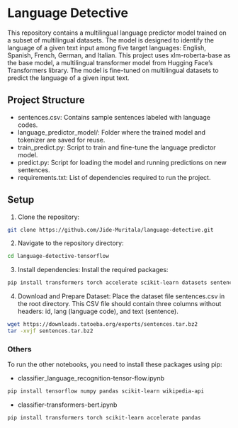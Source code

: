 # Language Detective
This repository contains a multilingual language predictor model trained on a subset of multilingual datasets. The model is designed to identify the language of a given text input among five target languages: English, Spanish, French, German, and Italian. This project uses xlm-roberta-base as the base model, a multilingual transformer model from Hugging Face’s Transformers library. The model is fine-tuned on multilingual datasets to predict the language of a given input text.

## Project Structure
- sentences.csv: Contains sample sentences labeled with language codes.
- language_predictor_model/: Folder where the trained model and tokenizer are saved for reuse.
- train_predict.py: Script to train and fine-tune the language predictor model.
- predict.py: Script for loading the model and running predictions on new sentences.
- requirements.txt: List of dependencies required to run the project.


## Setup
1. Clone the repository:
```bash
git clone https://github.com/Jide-Muritala/language-detective.git
```
2. Navigate to the repository directory:
```bash
cd language-detective-tensorflow
```
3. Install dependencies: Install the required packages:
```bash
pip install transformers torch accelerate scikit-learn datasets sentencepiece pandas
```
 
4. Download and Prepare Dataset: Place the dataset file sentences.csv in the root directory. This CSV file should contain three columns without headers: id, lang (language code), and text (sentence).
```bash
wget https://downloads.tatoeba.org/exports/sentences.tar.bz2
tar -xvjf sentences.tar.bz2
```



### Others
To run the other notebooks, you need to install these packages using pip:
- classifier_language_recognition-tensor-flow.ipynb
```bash
pip install tensorflow numpy pandas scikit-learn wikipedia-api
```
- classifier-transformers-bert.ipynb
```bash
pip install transformers torch scikit-learn accelerate pandas
```
